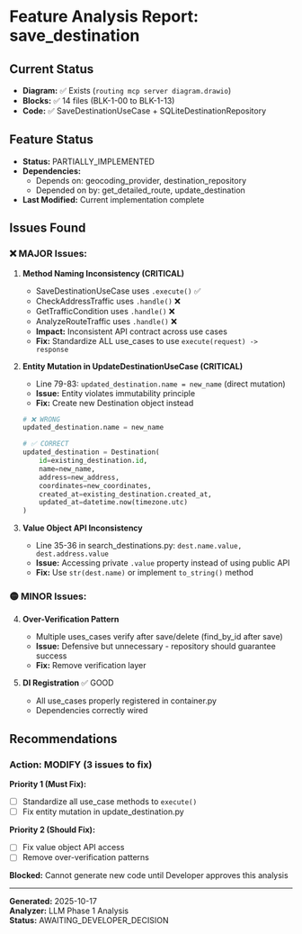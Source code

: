 # Feature Analysis Report: save_destination

## Current Status
- **Diagram:** ✅ Exists (`routing mcp server diagram.drawio`)
- **Blocks:** ✅ 14 files (BLK-1-00 to BLK-1-13)
- **Code:** ✅ SaveDestinationUseCase + SQLiteDestinationRepository

## Feature Status
- **Status:** PARTIALLY_IMPLEMENTED
- **Dependencies:** 
  - Depends on: geocoding_provider, destination_repository
  - Depended on by: get_detailed_route, update_destination
- **Last Modified:** Current implementation complete

## Issues Found

### ❌ MAJOR Issues:

1. **Method Naming Inconsistency (CRITICAL)**
   - SaveDestinationUseCase uses `.execute()` ✅
   - CheckAddressTraffic uses `.handle()` ❌
   - GetTrafficCondition uses `.handle()` ❌
   - AnalyzeRouteTraffic uses `.handle()` ❌
   - **Impact:** Inconsistent API contract across use cases
   - **Fix:** Standardize ALL use_cases to use `execute(request) -> response`

2. **Entity Mutation in UpdateDestinationUseCase (CRITICAL)**
   - Line 79-83: `updated_destination.name = new_name` (direct mutation)
   - **Issue:** Entity violates immutability principle
   - **Fix:** Create new Destination object instead
   ```python
   # ❌ WRONG
   updated_destination.name = new_name
   
   # ✅ CORRECT
   updated_destination = Destination(
       id=existing_destination.id,
       name=new_name,
       address=new_address,
       coordinates=new_coordinates,
       created_at=existing_destination.created_at,
       updated_at=datetime.now(timezone.utc)
   )
   ```

3. **Value Object API Inconsistency**
   - Line 35-36 in search_destinations.py: `dest.name.value, dest.address.value`
   - **Issue:** Accessing private `.value` property instead of using public API
   - **Fix:** Use `str(dest.name)` or implement `to_string()` method

### 🟡 MINOR Issues:

4. **Over-Verification Pattern**
   - Multiple uses_cases verify after save/delete (find_by_id after save)
   - **Issue:** Defensive but unnecessary - repository should guarantee success
   - **Fix:** Remove verification layer

5. **DI Registration** ✅ GOOD
   - All use_cases properly registered in container.py
   - Dependencies correctly wired

## Recommendations

### Action: MODIFY (3 issues to fix)

**Priority 1 (Must Fix):**
- [ ] Standardize all use_case methods to `execute()`
- [ ] Fix entity mutation in update_destination.py

**Priority 2 (Should Fix):**
- [ ] Fix value object API access
- [ ] Remove over-verification patterns

**Blocked:** Cannot generate new code until Developer approves this analysis

---

**Generated:** 2025-10-17  
**Analyzer:** LLM Phase 1 Analysis  
**Status:** AWAITING_DEVELOPER_DECISION

